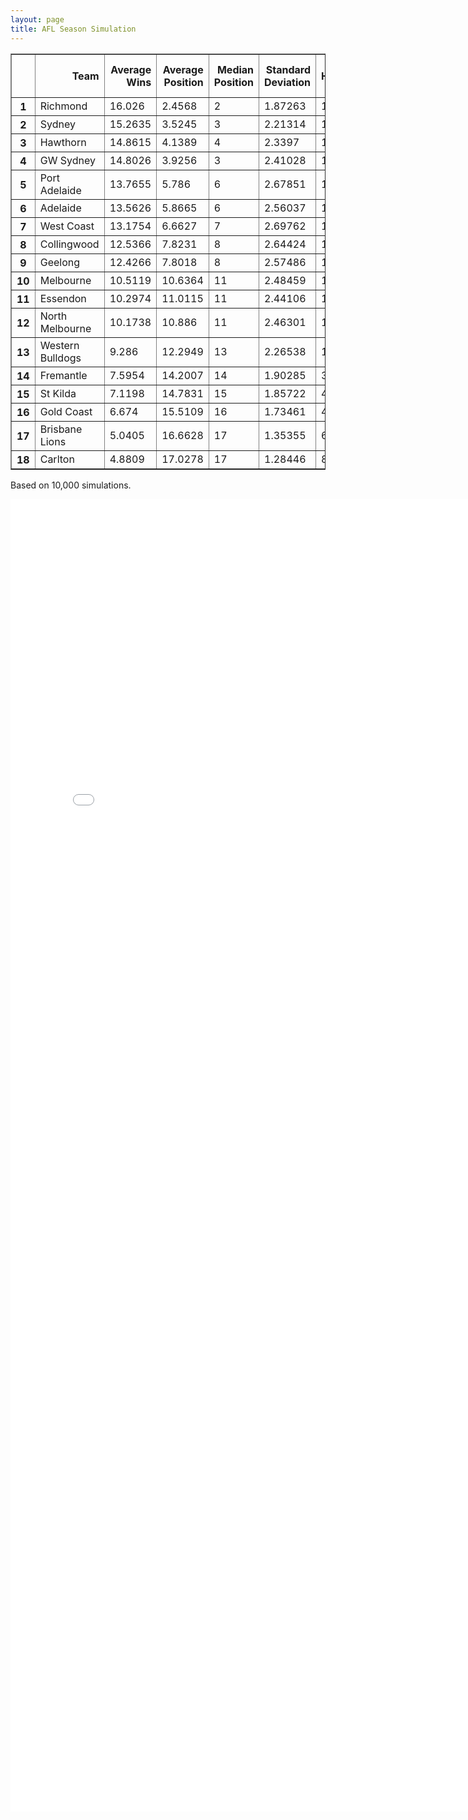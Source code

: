 ```yaml
---
layout: page
title: AFL Season Simulation
---
```

<table border="1" class="dataframe">   <thead>     <tr style="text-align: right;">       <th></th>       <th>Team</th>       <th>Average Wins</th>       <th>Average Position</th>       <th>Median Position</th>       <th>Standard Deviation</th>       <th>High</th>       <th>Low</th>       <th>Finals Prob</th>       <th>Top 4 Prob</th>       <th>Minor Premier Prob</th>       <th>Bottom 4 Prob</th>       <th>Wooden Spoon Prob</th>       <th>Preniership Prob</th>     </tr>   </thead>   <tbody>     <tr>       <th>1</th>       <td>Richmond</td>       <td>16.026</td>       <td>2.4568</td>       <td>2</td>       <td>1.87263</td>       <td>1</td>       <td>15</td>       <td>98.71</td>       <td>86.66</td>       <td>42.77</td>       <td>0.01</td>       <td>0</td>       <td>39.3</td>     </tr>     <tr>       <th>2</th>       <td>Sydney</td>       <td>15.2635</td>       <td>3.5245</td>       <td>3</td>       <td>2.21314</td>       <td>1</td>       <td>14</td>       <td>96.67</td>       <td>72.51</td>       <td>18.24</td>       <td>0</td>       <td>0</td>       <td>11.64</td>     </tr>     <tr>       <th>3</th>       <td>Hawthorn</td>       <td>14.8615</td>       <td>4.1389</td>       <td>4</td>       <td>2.3397</td>       <td>1</td>       <td>16</td>       <td>94.79</td>       <td>61.21</td>       <td>11.69</td>       <td>0.02</td>       <td>0</td>       <td>12.87</td>     </tr>     <tr>       <th>4</th>       <td>GW Sydney</td>       <td>14.8026</td>       <td>3.9256</td>       <td>3</td>       <td>2.41028</td>       <td>1</td>       <td>16</td>       <td>94.64</td>       <td>65.05</td>       <td>15.42</td>       <td>0.02</td>       <td>0</td>       <td>15.53</td>     </tr>     <tr>       <th>5</th>       <td>Port Adelaide</td>       <td>13.7655</td>       <td>5.786</td>       <td>6</td>       <td>2.67851</td>       <td>1</td>       <td>16</td>       <td>84.09</td>       <td>33.84</td>       <td>4.31</td>       <td>0.11</td>       <td>0</td>       <td>7.03</td>     </tr>     <tr>       <th>6</th>       <td>Adelaide</td>       <td>13.5626</td>       <td>5.8665</td>       <td>6</td>       <td>2.56037</td>       <td>1</td>       <td>17</td>       <td>84.2</td>       <td>31.57</td>       <td>3.14</td>       <td>0.08</td>       <td>0</td>       <td>6.08</td>     </tr>     <tr>       <th>7</th>       <td>West Coast</td>       <td>13.1754</td>       <td>6.6627</td>       <td>7</td>       <td>2.69762</td>       <td>1</td>       <td>16</td>       <td>75.11</td>       <td>22.15</td>       <td>2.37</td>       <td>0.17</td>       <td>0</td>       <td>2.5</td>     </tr>     <tr>       <th>8</th>       <td>Collingwood</td>       <td>12.5366</td>       <td>7.8231</td>       <td>8</td>       <td>2.64424</td>       <td>1</td>       <td>18</td>       <td>57.91</td>       <td>11.48</td>       <td>1.14</td>       <td>0.41</td>       <td>0.01</td>       <td>2.16</td>     </tr>     <tr>       <th>9</th>       <td>Geelong</td>       <td>12.4266</td>       <td>7.8018</td>       <td>8</td>       <td>2.57486</td>       <td>1</td>       <td>17</td>       <td>59.49</td>       <td>10.84</td>       <td>0.73</td>       <td>0.38</td>       <td>0</td>       <td>2.11</td>     </tr>     <tr>       <th>10</th>       <td>Melbourne</td>       <td>10.5119</td>       <td>10.6364</td>       <td>11</td>       <td>2.48459</td>       <td>1</td>       <td>18</td>       <td>18.01</td>       <td>1.56</td>       <td>0.05</td>       <td>4.64</td>       <td>0.05</td>       <td>0.12</td>     </tr>     <tr>       <th>11</th>       <td>Essendon</td>       <td>10.2974</td>       <td>11.0115</td>       <td>11</td>       <td>2.44106</td>       <td>1</td>       <td>18</td>       <td>14.46</td>       <td>1.35</td>       <td>0.05</td>       <td>5.45</td>       <td>0.14</td>       <td>0.35</td>     </tr>     <tr>       <th>12</th>       <td>North Melbourne</td>       <td>10.1738</td>       <td>10.886</td>       <td>11</td>       <td>2.46301</td>       <td>1</td>       <td>18</td>       <td>14.31</td>       <td>1.37</td>       <td>0.08</td>       <td>5.72</td>       <td>0.19</td>       <td>0.25</td>     </tr>     <tr>       <th>13</th>       <td>Western Bulldogs</td>       <td>9.286</td>       <td>12.2949</td>       <td>13</td>       <td>2.26538</td>       <td>1</td>       <td>18</td>       <td>6.13</td>       <td>0.35</td>       <td>0.01</td>       <td>13.81</td>       <td>0.45</td>       <td>0.06</td>     </tr>     <tr>       <th>14</th>       <td>Fremantle</td>       <td>7.5954</td>       <td>14.2007</td>       <td>14</td>       <td>1.90285</td>       <td>3</td>       <td>18</td>       <td>0.74</td>       <td>0.04</td>       <td>0</td>       <td>44.47</td>       <td>2.97</td>       <td>0</td>     </tr>     <tr>       <th>15</th>       <td>St Kilda</td>       <td>7.1198</td>       <td>14.7831</td>       <td>15</td>       <td>1.85722</td>       <td>4</td>       <td>18</td>       <td>0.57</td>       <td>0.01</td>       <td>0</td>       <td>61.29</td>       <td>4.88</td>       <td>0</td>     </tr>     <tr>       <th>16</th>       <td>Gold Coast</td>       <td>6.674</td>       <td>15.5109</td>       <td>16</td>       <td>1.73461</td>       <td>4</td>       <td>18</td>       <td>0.14</td>       <td>0.01</td>       <td>0</td>       <td>76.31</td>       <td>10.29</td>       <td>0</td>     </tr>     <tr>       <th>17</th>       <td>Brisbane Lions</td>       <td>5.0405</td>       <td>16.6628</td>       <td>17</td>       <td>1.35355</td>       <td>6</td>       <td>18</td>       <td>0.02</td>       <td>0</td>       <td>0</td>       <td>92.68</td>       <td>32.15</td>       <td>0</td>     </tr>     <tr>       <th>18</th>       <td>Carlton</td>       <td>4.8809</td>       <td>17.0278</td>       <td>17</td>       <td>1.28446</td>       <td>8</td>       <td>18</td>       <td>0.01</td>       <td>0</td>       <td>0</td>       <td>94.43</td>       <td>48.87</td>       <td>0</td>     </tr>   </tbody> </table>
<p>Based on 10,000 simulations.</p>

<embed src="test.pdf" width="800px" height="2100px" />